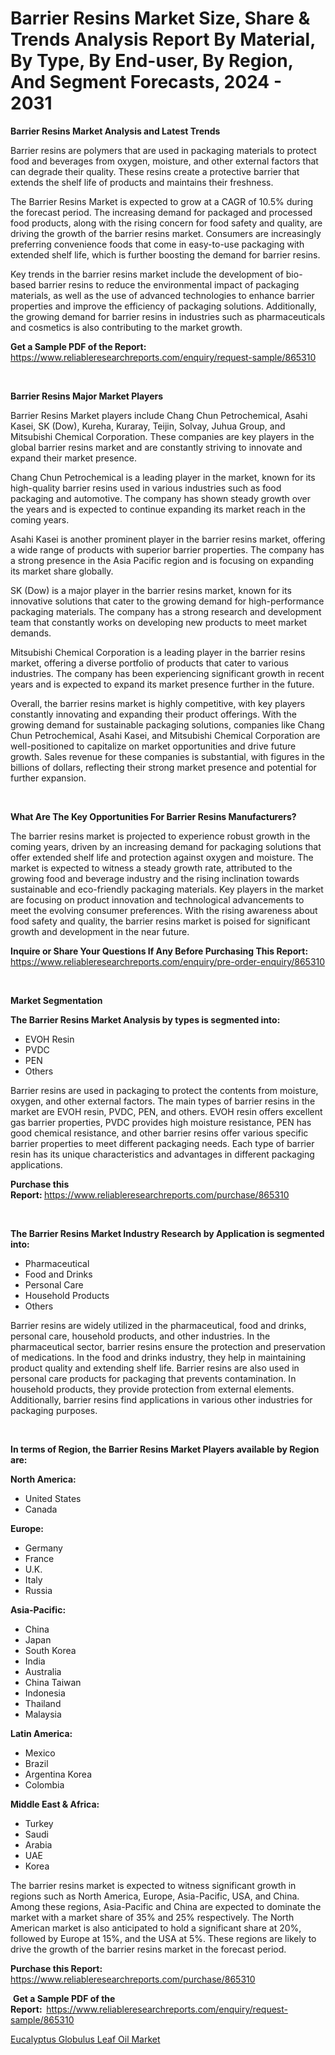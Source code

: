 <p><h1>Barrier Resins Market Size, Share & Trends Analysis Report By Material, By Type, By End-user, By Region, And Segment Forecasts, 2024 - 2031</h1></p><p><strong>Barrier Resins Market Analysis and Latest Trends</strong></p>
<p><p>Barrier resins are polymers that are used in packaging materials to protect food and beverages from oxygen, moisture, and other external factors that can degrade their quality. These resins create a protective barrier that extends the shelf life of products and maintains their freshness.</p><p>The Barrier Resins Market is expected to grow at a CAGR of 10.5% during the forecast period. The increasing demand for packaged and processed food products, along with the rising concern for food safety and quality, are driving the growth of the barrier resins market. Consumers are increasingly preferring convenience foods that come in easy-to-use packaging with extended shelf life, which is further boosting the demand for barrier resins.</p><p>Key trends in the barrier resins market include the development of bio-based barrier resins to reduce the environmental impact of packaging materials, as well as the use of advanced technologies to enhance barrier properties and improve the efficiency of packaging solutions. Additionally, the growing demand for barrier resins in industries such as pharmaceuticals and cosmetics is also contributing to the market growth.</p></p>
<p><strong>Get a Sample PDF of the Report:&nbsp;</strong> <a href="https://www.reliableresearchreports.com/enquiry/request-sample/865310">https://www.reliableresearchreports.com/enquiry/request-sample/865310</a></p>
<p>&nbsp;</p>
<p><strong>Barrier Resins Major Market Players</strong></p>
<p><p>Barrier Resins Market players include Chang Chun Petrochemical, Asahi Kasei, SK (Dow), Kureha, Kuraray, Teijin, Solvay, Juhua Group, and Mitsubishi Chemical Corporation. These companies are key players in the global barrier resins market and are constantly striving to innovate and expand their market presence.</p><p>Chang Chun Petrochemical is a leading player in the market, known for its high-quality barrier resins used in various industries such as food packaging and automotive. The company has shown steady growth over the years and is expected to continue expanding its market reach in the coming years.</p><p>Asahi Kasei is another prominent player in the barrier resins market, offering a wide range of products with superior barrier properties. The company has a strong presence in the Asia Pacific region and is focusing on expanding its market share globally.</p><p>SK (Dow) is a major player in the barrier resins market, known for its innovative solutions that cater to the growing demand for high-performance packaging materials. The company has a strong research and development team that constantly works on developing new products to meet market demands.</p><p>Mitsubishi Chemical Corporation is a leading player in the barrier resins market, offering a diverse portfolio of products that cater to various industries. The company has been experiencing significant growth in recent years and is expected to expand its market presence further in the future.</p><p>Overall, the barrier resins market is highly competitive, with key players constantly innovating and expanding their product offerings. With the growing demand for sustainable packaging solutions, companies like Chang Chun Petrochemical, Asahi Kasei, and Mitsubishi Chemical Corporation are well-positioned to capitalize on market opportunities and drive future growth. Sales revenue for these companies is substantial, with figures in the billions of dollars, reflecting their strong market presence and potential for further expansion.</p></p>
<p>&nbsp;</p>
<p><strong>What Are The Key Opportunities For Barrier Resins Manufacturers?</strong></p>
<p><p>The barrier resins market is projected to experience robust growth in the coming years, driven by an increasing demand for packaging solutions that offer extended shelf life and protection against oxygen and moisture. The market is expected to witness a steady growth rate, attributed to the growing food and beverage industry and the rising inclination towards sustainable and eco-friendly packaging materials. Key players in the market are focusing on product innovation and technological advancements to meet the evolving consumer preferences. With the rising awareness about food safety and quality, the barrier resins market is poised for significant growth and development in the near future.</p></p>
<p><strong>Inquire or Share Your Questions If Any Before Purchasing This Report:</strong> <a href="https://www.reliableresearchreports.com/enquiry/pre-order-enquiry/865310">https://www.reliableresearchreports.com/enquiry/pre-order-enquiry/865310</a></p>
<p>&nbsp;</p>
<p><strong>Market Segmentation</strong></p>
<p><strong>The Barrier Resins Market Analysis by types is segmented into:</strong></p>
<p><ul><li>EVOH Resin</li><li>PVDC</li><li>PEN</li><li>Others</li></ul></p>
<p><p>Barrier resins are used in packaging to protect the contents from moisture, oxygen, and other external factors. The main types of barrier resins in the market are EVOH resin, PVDC, PEN, and others. EVOH resin offers excellent gas barrier properties, PVDC provides high moisture resistance, PEN has good chemical resistance, and other barrier resins offer various specific barrier properties to meet different packaging needs. Each type of barrier resin has its unique characteristics and advantages in different packaging applications.</p></p>
<p><strong>Purchase this Report:&nbsp;</strong><a href="https://www.reliableresearchreports.com/purchase/865310">https://www.reliableresearchreports.com/purchase/865310</a></p>
<p>&nbsp;</p>
<p><strong>The Barrier Resins Market Industry Research by Application is segmented into:</strong></p>
<p><ul><li>Pharmaceutical</li><li>Food and Drinks</li><li>Personal Care</li><li>Household Products</li><li>Others</li></ul></p>
<p><p>Barrier resins are widely utilized in the pharmaceutical, food and drinks, personal care, household products, and other industries. In the pharmaceutical sector, barrier resins ensure the protection and preservation of medications. In the food and drinks industry, they help in maintaining product quality and extending shelf life. Barrier resins are also used in personal care products for packaging that prevents contamination. In household products, they provide protection from external elements. Additionally, barrier resins find applications in various other industries for packaging purposes.</p></p>
<p>&nbsp;</p>
<p><strong>In terms of Region, the Barrier Resins Market Players available by Region are:</strong></p>
<p>
    <p> <strong> North America: </strong>
        <ul>
            <li>United States</li>
            <li>Canada</li>
        </ul>
        </p> 
    <p> <strong> Europe: </strong>
        <ul>
            <li>Germany</li>
            <li>France</li>
            <li>U.K.</li>
            <li>Italy</li>
            <li>Russia</li>
        </ul>
        </p> 
    <p> <strong> Asia-Pacific: </strong>
        <ul>
            <li>China</li>
            <li>Japan</li>
            <li>South Korea</li>
            <li>India</li>
            <li>Australia</li>
            <li>China Taiwan</li>
            <li>Indonesia</li>
            <li>Thailand</li>
            <li>Malaysia</li>
        </ul>
        </p> 
    <p> <strong> Latin America: </strong>
        <ul>
            <li>Mexico</li>
            <li>Brazil</li>
            <li>Argentina Korea</li>
            <li>Colombia</li>
        </ul>
        </p> 
    <p> <strong> Middle East & Africa: </strong>
        <ul>
            <li>Turkey</li>
            <li>Saudi</li>
            <li>Arabia</li>
            <li>UAE</li>
            <li>Korea</li>
        </ul>
    </p>
    </p>
<p><p>The barrier resins market is expected to witness significant growth in regions such as North America, Europe, Asia-Pacific, USA, and China. Among these regions, Asia-Pacific and China are expected to dominate the market with a market share of 35% and 25% respectively. The North American market is also anticipated to hold a significant share at 20%, followed by Europe at 15%, and the USA at 5%. These regions are likely to drive the growth of the barrier resins market in the forecast period.</p></p>
<p><strong>Purchase this Report: </strong><a href="https://www.reliableresearchreports.com/purchase/865310">https://www.reliableresearchreports.com/purchase/865310</a></p>
<p>&nbsp;<strong>Get a Sample PDF of the Report:&nbsp;&nbsp;</strong><a href="https://www.reliableresearchreports.com/enquiry/request-sample/865310">https://www.reliableresearchreports.com/enquiry/request-sample/865310</a></p>
<p><strong></strong></p>
<p><p><a href="https://changeable-paste-463.notion.site/Eucalyptus-Globulus-Leaf-Oil-Market-Size-Growth-and-Forecast-from-2024-2031-4859a05ddaa044cc8f5325f965d6dafb">Eucalyptus Globulus Leaf Oil Market</a></p></p>